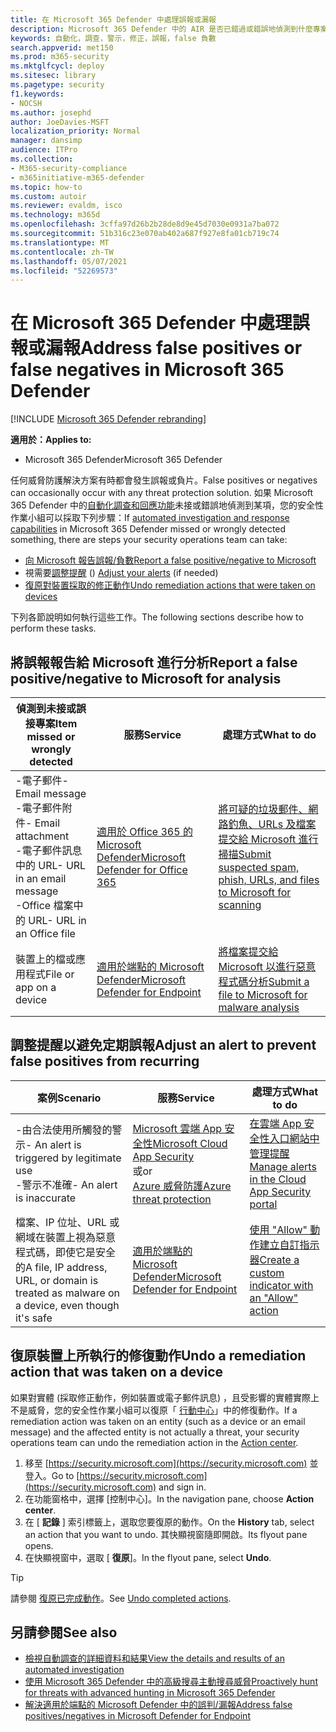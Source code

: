 ```yaml
---
title: 在 Microsoft 365 Defender 中處理誤報或漏報
description: Microsoft 365 Defender 中的 AIR 是否已錯過或錯誤地偵測到什麼專案？ 瞭解如何將誤報或錯誤否定提交給 Microsoft 進行分析。
keywords: 自動化，調查，警示，修正，誤報，false 負數
search.appverid: met150
ms.prod: m365-security
ms.mktglfcycl: deploy
ms.sitesec: library
ms.pagetype: security
f1.keywords:
- NOCSH
ms.author: josephd
author: JoeDavies-MSFT
localization_priority: Normal
manager: dansimp
audience: ITPro
ms.collection:
- M365-security-compliance
- m365initiative-m365-defender
ms.topic: how-to
ms.custom: autoir
ms.reviewer: evaldm, isco
ms.technology: m365d
ms.openlocfilehash: 3cffa97d26b2b28de8d9e45d7030e0931a7ba072
ms.sourcegitcommit: 51b316c23e070ab402a687f927e8fa01cb719c74
ms.translationtype: MT
ms.contentlocale: zh-TW
ms.lasthandoff: 05/07/2021
ms.locfileid: "52269573"
---
```

# <a name="address-false-positives-or-false-negatives-in-microsoft-365-defender"></a><span data-ttu-id="013b6-105">在 Microsoft 365 Defender 中處理誤報或漏報</span><span class="sxs-lookup"><span data-stu-id="013b6-105">Address false positives or false negatives in Microsoft 365 Defender</span></span>

[!INCLUDE [Microsoft 365 Defender rebranding](../includes/microsoft-defender.md)]

<span data-ttu-id="013b6-106">**適用於：**</span><span class="sxs-lookup"><span data-stu-id="013b6-106">**Applies to:**</span></span>
- <span data-ttu-id="013b6-107">Microsoft 365 Defender</span><span class="sxs-lookup"><span data-stu-id="013b6-107">Microsoft 365 Defender</span></span>

<span data-ttu-id="013b6-108">任何威脅防護解決方案有時都會發生誤報或負片。</span><span class="sxs-lookup"><span data-stu-id="013b6-108">False positives or negatives can occasionally occur with any threat protection solution.</span></span> <span data-ttu-id="013b6-109">如果 Microsoft 365 Defender 中的[自動化調查和回應功能](m365d-autoir.md)未接或錯誤地偵測到某項，您的安全性作業小組可以採取下列步驟：</span><span class="sxs-lookup"><span data-stu-id="013b6-109">If [automated investigation and response capabilities](m365d-autoir.md) in Microsoft 365 Defender missed or wrongly detected something, there are steps your security operations team can take:</span></span>

- [<span data-ttu-id="013b6-110">向 Microsoft 報告誤報/負數</span><span class="sxs-lookup"><span data-stu-id="013b6-110">Report a false positive/negative to Microsoft</span></span>](#report-a-false-positivenegative-to-microsoft-for-analysis)
- <span data-ttu-id="013b6-111">視需要[調整提醒](#adjust-an-alert-to-prevent-false-positives-from-recurring) () </span><span class="sxs-lookup"><span data-stu-id="013b6-111">[Adjust your alerts](#adjust-an-alert-to-prevent-false-positives-from-recurring) (if needed)</span></span>
- [<span data-ttu-id="013b6-112">復原對裝置採取的修正動作</span><span class="sxs-lookup"><span data-stu-id="013b6-112">Undo remediation actions that were taken on devices</span></span>](#undo-a-remediation-action-that-was-taken-on-a-device)

<span data-ttu-id="013b6-113">下列各節說明如何執行這些工作。</span><span class="sxs-lookup"><span data-stu-id="013b6-113">The following sections describe how to perform these tasks.</span></span>

## <a name="report-a-false-positivenegative-to-microsoft-for-analysis"></a><span data-ttu-id="013b6-114">將誤報報告給 Microsoft 進行分析</span><span class="sxs-lookup"><span data-stu-id="013b6-114">Report a false positive/negative to Microsoft for analysis</span></span>

|<span data-ttu-id="013b6-115">偵測到未接或誤接專案</span><span class="sxs-lookup"><span data-stu-id="013b6-115">Item missed or wrongly detected</span></span> |<span data-ttu-id="013b6-116">服務</span><span class="sxs-lookup"><span data-stu-id="013b6-116">Service</span></span>  |<span data-ttu-id="013b6-117">處理方式</span><span class="sxs-lookup"><span data-stu-id="013b6-117">What to do</span></span>  |
|---------|---------|---------|
|<span data-ttu-id="013b6-118">-電子郵件</span><span class="sxs-lookup"><span data-stu-id="013b6-118">- Email message</span></span> <br/><span data-ttu-id="013b6-119">-電子郵件附件</span><span class="sxs-lookup"><span data-stu-id="013b6-119">- Email attachment</span></span> <br/><span data-ttu-id="013b6-120">-電子郵件訊息中的 URL</span><span class="sxs-lookup"><span data-stu-id="013b6-120">- URL in an email message</span></span><br/><span data-ttu-id="013b6-121">-Office 檔案中的 URL</span><span class="sxs-lookup"><span data-stu-id="013b6-121">- URL in an Office file</span></span>      |[<span data-ttu-id="013b6-122">適用於 Office 365 的 Microsoft Defender</span><span class="sxs-lookup"><span data-stu-id="013b6-122">Microsoft Defender for Office 365</span></span>](/microsoft-365/security/office-365-security/defender-for-office-365)        |[<span data-ttu-id="013b6-123">將可疑的垃圾郵件、網路釣魚、URLs 及檔案提交給 Microsoft 進行掃描</span><span class="sxs-lookup"><span data-stu-id="013b6-123">Submit suspected spam, phish, URLs, and files to Microsoft for scanning</span></span>](../office-365-security/admin-submission.md)         |
|<span data-ttu-id="013b6-124">裝置上的檔或應用程式</span><span class="sxs-lookup"><span data-stu-id="013b6-124">File or app on a device</span></span>    |[<span data-ttu-id="013b6-125">適用於端點的 Microsoft Defender</span><span class="sxs-lookup"><span data-stu-id="013b6-125">Microsoft Defender for Endpoint</span></span>](/windows/security/threat-protection)         |[<span data-ttu-id="013b6-126">將檔案提交給 Microsoft 以進行惡意程式碼分析</span><span class="sxs-lookup"><span data-stu-id="013b6-126">Submit a file to Microsoft for malware analysis</span></span>](https://www.microsoft.com/wdsi/filesubmission)         |

## <a name="adjust-an-alert-to-prevent-false-positives-from-recurring"></a><span data-ttu-id="013b6-127">調整提醒以避免定期誤報</span><span class="sxs-lookup"><span data-stu-id="013b6-127">Adjust an alert to prevent false positives from recurring</span></span>

|<span data-ttu-id="013b6-128">案例</span><span class="sxs-lookup"><span data-stu-id="013b6-128">Scenario</span></span> |<span data-ttu-id="013b6-129">服務</span><span class="sxs-lookup"><span data-stu-id="013b6-129">Service</span></span> |<span data-ttu-id="013b6-130">處理方式</span><span class="sxs-lookup"><span data-stu-id="013b6-130">What to do</span></span> |
|--------|--------|--------|
|<span data-ttu-id="013b6-131">-由合法使用所觸發的警示</span><span class="sxs-lookup"><span data-stu-id="013b6-131">- An alert is triggered by legitimate use</span></span> <br/><span data-ttu-id="013b6-132">-警示不准確</span><span class="sxs-lookup"><span data-stu-id="013b6-132">- An alert is inaccurate</span></span>    |[<span data-ttu-id="013b6-133">Microsoft 雲端 App 安全性</span><span class="sxs-lookup"><span data-stu-id="013b6-133">Microsoft Cloud App Security</span></span>](/cloud-app-security)<br/> <span data-ttu-id="013b6-134">或</span><span class="sxs-lookup"><span data-stu-id="013b6-134">or</span></span> <br/>[<span data-ttu-id="013b6-135">Azure 威脅防護</span><span class="sxs-lookup"><span data-stu-id="013b6-135">Azure threat protection</span></span>](/azure/security/fundamentals/threat-detection)         |[<span data-ttu-id="013b6-136">在雲端 App 安全性入口網站中管理提醒</span><span class="sxs-lookup"><span data-stu-id="013b6-136">Manage alerts in the Cloud App Security portal</span></span>](/cloud-app-security/managing-alerts)         |
|<span data-ttu-id="013b6-137">檔案、IP 位址、URL 或網域在裝置上視為惡意程式碼，即使它是安全的</span><span class="sxs-lookup"><span data-stu-id="013b6-137">A file, IP address, URL, or domain is treated as malware on a device, even though it's safe</span></span>|[<span data-ttu-id="013b6-138">適用於端點的 Microsoft Defender</span><span class="sxs-lookup"><span data-stu-id="013b6-138">Microsoft Defender for Endpoint</span></span>](/windows/security/threat-protection) |[<span data-ttu-id="013b6-139">使用 "Allow" 動作建立自訂指示器</span><span class="sxs-lookup"><span data-stu-id="013b6-139">Create a custom indicator with an "Allow" action</span></span>](/windows/security/threat-protection/microsoft-defender-atp/manage-indicators) |

## <a name="undo-a-remediation-action-that-was-taken-on-a-device"></a><span data-ttu-id="013b6-140">復原裝置上所執行的修復動作</span><span class="sxs-lookup"><span data-stu-id="013b6-140">Undo a remediation action that was taken on a device</span></span>

<span data-ttu-id="013b6-141">如果對實體 (採取修正動作，例如裝置或電子郵件訊息) ，且受影響的實體實際上不是威脅，您的安全性作業小組可以復原「 [行動中心](m365d-action-center.md)」中的修復動作。</span><span class="sxs-lookup"><span data-stu-id="013b6-141">If a remediation action was taken on an entity (such as a device or an email message) and the affected entity is not actually a threat, your security operations team can undo the remediation action in the [Action center](m365d-action-center.md).</span></span>

1. <span data-ttu-id="013b6-142">移至 [https://security.microsoft.com](https://security.microsoft.com) 並登入。</span><span class="sxs-lookup"><span data-stu-id="013b6-142">Go to [https://security.microsoft.com](https://security.microsoft.com) and sign in.</span></span> 
2. <span data-ttu-id="013b6-143">在功能窗格中，選擇 [控制中心]。</span><span class="sxs-lookup"><span data-stu-id="013b6-143">In the navigation pane, choose **Action center**.</span></span> 
3. <span data-ttu-id="013b6-144">在 [ **記錄** ] 索引標籤上，選取您要復原的動作。</span><span class="sxs-lookup"><span data-stu-id="013b6-144">On the **History** tab, select an action that you want to undo.</span></span> <span data-ttu-id="013b6-145">其快顯視窗隨即開啟。</span><span class="sxs-lookup"><span data-stu-id="013b6-145">Its flyout pane opens.</span></span>
4. <span data-ttu-id="013b6-146">在快顯視窗中，選取 [ **復原**]。</span><span class="sxs-lookup"><span data-stu-id="013b6-146">In the flyout pane, select **Undo**.</span></span>

> [!TIP]
> <span data-ttu-id="013b6-147">請參閱 [復原已完成動作](m365d-autoir-actions.md#undo-completed-actions)。</span><span class="sxs-lookup"><span data-stu-id="013b6-147">See [Undo completed actions](m365d-autoir-actions.md#undo-completed-actions).</span></span>

## <a name="see-also"></a><span data-ttu-id="013b6-148">另請參閱</span><span class="sxs-lookup"><span data-stu-id="013b6-148">See also</span></span>

- [<span data-ttu-id="013b6-149">檢視自動調查的詳細資料和結果</span><span class="sxs-lookup"><span data-stu-id="013b6-149">View the details and results of an automated investigation</span></span>](m365d-autoir-results.md)
- [<span data-ttu-id="013b6-150">使用 Microsoft 365 Defender 中的高級搜尋主動搜尋威脅</span><span class="sxs-lookup"><span data-stu-id="013b6-150">Proactively hunt for threats with advanced hunting in Microsoft 365 Defender</span></span>](advanced-hunting-overview.md)
- [<span data-ttu-id="013b6-151">解決適用於端點的 Microsoft Defender 中的誤判/漏報</span><span class="sxs-lookup"><span data-stu-id="013b6-151">Address false positives/negatives in Microsoft Defender for Endpoint</span></span>](/windows/security/threat-protection/microsoft-defender-atp/defender-endpoint-false-positives-negatives)